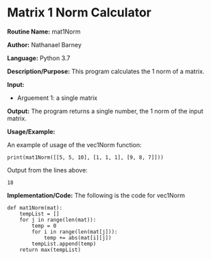 # Matrix 1 Norm Calculator

**Routine Name:**           mat1Norm

**Author:** Nathanael Barney

**Language:** Python 3.7

**Description/Purpose:** This program calculates the 1 norm of a matrix. 

**Input:** 
* Arguement 1: a single matrix

**Output:** The program returns a single number, the 1 norm of the input matrix.

**Usage/Example:**

An example of usage of the vec1Norm function:

```
print(mat1Norm([[5, 5, 10], [1, 1, 1], [9, 8, 7]]))
```

Output from the lines above:

``` 18 ```

**Implementation/Code:** The following is the code for vec1Norm

```
def mat1Norm(mat):
    tempList = []
    for j in range(len(mat)):
        temp = 0
        for i in range(len(mat[j])):
            temp += abs(mat[i][j])
        tempList.append(temp)
    return max(tempList)
```
